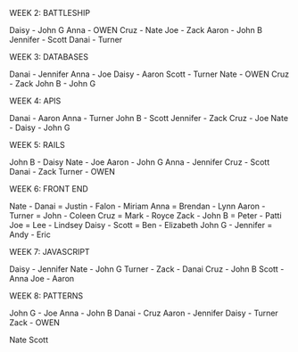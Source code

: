 WEEK 2: BATTLESHIP

Daisy - John G
Anna - OWEN
Cruz - Nate
Joe - Zack
Aaron - John B
Jennifer - Scott
Danai - Turner


WEEK 3: DATABASES

Danai - Jennifer
Anna - Joe
Daisy - Aaron
Scott - Turner
Nate - OWEN
Cruz - Zack
John B - John G


WEEK 4: APIS

Danai - Aaron
Anna - Turner
John B - Scott
Jennifer - Zack
Cruz - Joe
Nate - Daisy - John G


WEEK 5: RAILS

John B - Daisy
Nate - Joe
Aaron - John G
Anna - Jennifer
Cruz - Scott
Danai - Zack
Turner - OWEN


WEEK 6: FRONT END

Nate   - Danai    =  Justin  - Falon  - Miriam
Anna              =  Brendan - Lynn
Aaron  - Turner   =  John    - Coleen
Cruz              =  Mark    - Royce
Zack   - John B   =  Peter   - Patti
Joe               =  Lee     - Lindsey
Daisy  - Scott    =  Ben     - Elizabeth
John G - Jennifer =  Andy    - Eric


WEEK 7: JAVASCRIPT

Daisy - Jennifer
Nate - John G
Turner - Zack - Danai
Cruz - John B
Scott - Anna
Joe - Aaron


WEEK 8: PATTERNS

John G - Joe
Anna - John B
Danai - Cruz
Aaron - Jennifer
Daisy - Turner
Zack - OWEN

Nate
Scott
